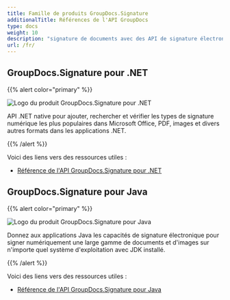 ```yaml
---
title: Famille de produits GroupDocs.Signature
additionalTitle: Références de l'API GroupDocs
type: docs
weight: 10
description: "signature de documents avec des API de signature électronique multiplateformes sécurisées pour vos signatures personnelles ou professionnelles"
url: /fr/
---
```


## GroupDocs.Signature pour .NET

{{% alert color="primary" %}} 

![Logo du produit GroupDocs.Signature pour .NET](../gdocs_net.png)

API .NET native pour ajouter, rechercher et vérifier les types de signature numérique les plus populaires dans Microsoft Office, PDF, images et divers autres formats dans les applications .NET.

{{% /alert %}} 

Voici des liens vers des ressources utiles :

- [Référence de l'API GroupDocs.Signature pour .NET](/signature/fr/net/)


## GroupDocs.Signature pour Java

{{% alert color="primary" %}}

![Logo du produit GroupDocs.Signature pour Java](../gdocs_java.png)

Donnez aux applications Java les capacités de signature électronique pour signer numériquement une large gamme de documents et d'images sur n'importe quel système d'exploitation avec JDK installé.

{{% /alert %}}

Voici des liens vers des ressources utiles :

- [Référence de l'API GroupDocs.Signature pour Java](/signature/java/)
